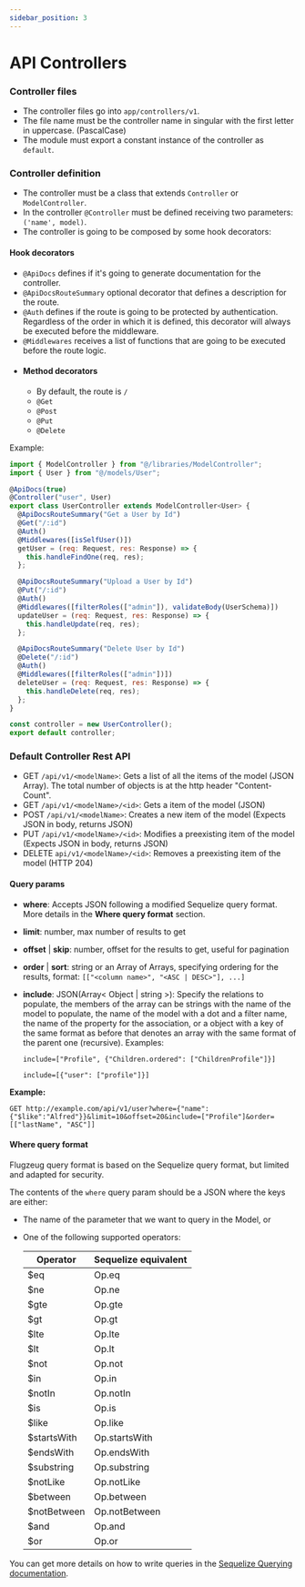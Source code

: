 ```yaml
---
sidebar_position: 3
---
```


# API Controllers

### Controller files

- The controller files go into `app/controllers/v1`.
- The file name must be the controller name in singular with the first letter in uppercase. (PascalCase)
- The module must export a constant instance of the controller as `default`.

### Controller definition

- The controller must be a class that extends `Controller` or `ModelController`.
- In the controller `@Controller` must be defined receiving two parameters: `('name', model)`.
- The controller is going to be composed by some hook decorators:

#### Hook decorators

- `@ApiDocs` defines if it's going to generate documentation for the controller.
- `@ApiDocsRouteSummary` optional decorator that defines a description for the route.
- `@Auth` defines if the route is going to be protected by authentication. Regardless of the order in which it is defined, this decorator will always be executed before the middleware.
- `@Middlewares` receives a list of functions that are going to be executed before the route logic.
- #### Method decorators
  - By default, the route is `/`
  - `@Get`
  - `@Post`
  - `@Put`
  - `@Delete`

Example:

```js
import { ModelController } from "@/libraries/ModelController";
import { User } from "@/models/User";

@ApiDocs(true)
@Controller("user", User)
export class UserController extends ModelController<User> {
  @ApiDocsRouteSummary("Get a User by Id")
  @Get("/:id")
  @Auth()
  @Middlewares([isSelfUser()])
  getUser = (req: Request, res: Response) => {
    this.handleFindOne(req, res);
  };

  @ApiDocsRouteSummary("Upload a User by Id")
  @Put("/:id")
  @Auth()
  @Middlewares([filterRoles(["admin"]), validateBody(UserSchema)])
  updateUser = (req: Request, res: Response) => {
    this.handleUpdate(req, res);
  };

  @ApiDocsRouteSummary("Delete User by Id")
  @Delete("/:id")
  @Auth()
  @Middlewares([filterRoles(["admin"])])
  deleteUser = (req: Request, res: Response) => {
    this.handleDelete(req, res);
  };
}

const controller = new UserController();
export default controller;
```

### Default Controller Rest API

- GET `/api/v1/<modelName>`: Gets a list of all the items of the model (JSON Array). The total number of objects is at the http header "Content-Count".
- GET `/api/v1/<modelName>/<id>`: Gets a item of the model (JSON)
- POST `/api/v1/<modelName>`: Creates a new item of the model (Expects JSON in body, returns JSON)
- PUT `/api/v1/<modelName>/<id>`: Modifies a preexisting item of the model (Expects JSON in body, returns JSON)
- DELETE `api/v1/<modelName>/<id>`: Removes a preexisting item of the model (HTTP 204)

#### Query params

- **where**: Accepts JSON following a modified Sequelize query format. More details in the **Where query format** section.
- **limit**: number, max number of results to get
- **offset** | **skip**: number, offset for the results to get, useful for pagination
- **order** | **sort**: string or an Array of Arrays, specifying ordering for the results, format: `[["<column name>", "<ASC | DESC>"], ...]`
- **include**: JSON(Array< Object | string >): Specify the relations to populate, the members of the array can be strings with the name of the model to populate, the name of the model with a dot and a filter name, the name of the property for the association, or a object with a key of the same format as before that denotes an array with the same format of the parent one (recursive). Examples:

  ```
  include=["Profile", {"Children.ordered": ["ChildrenProfile"]}]

  include=[{"user": ["profile"]}]
  ```

**Example:**

```
GET http://example.com/api/v1/user?where={"name":{"$like":"Alfred"}}&limit=10&offset=20&include=["Profile"]&order=[["lastName", "ASC"]]
```

#### Where query format

Flugzeug query format is based on the Sequelize query format, but limited and adapted for security.

The contents of the `where` query param should be a JSON where the keys are either:

- The name of the parameter that we want to query in the Model, or
- One of the following supported operators:

  | Operator     | Sequelize equivalent |
  | ------------ | -------------------- |
  | \$eq         | Op.eq                |
  | \$ne         | Op.ne                |
  | \$gte        | Op.gte               |
  | \$gt         | Op.gt                |
  | \$lte        | Op.lte               |
  | \$lt         | Op.lt                |
  | \$not        | Op.not               |
  | \$in         | Op.in                |
  | \$notIn      | Op.notIn             |
  | \$is         | Op.is                |
  | \$like       | Op.like              |
  | \$startsWith | Op.startsWith        |
  | \$endsWith   | Op.endsWith          |
  | \$substring  | Op.substring         |
  | \$notLike    | Op.notLike           |
  | \$between    | Op.between           |
  | \$notBetween | Op.notBetween        |
  | \$and        | Op.and               |
  | \$or         | Op.or                |

You can get more details on how to write queries in the [Sequelize Querying documentation](https://sequelize.org/v5/manual/querying.html).